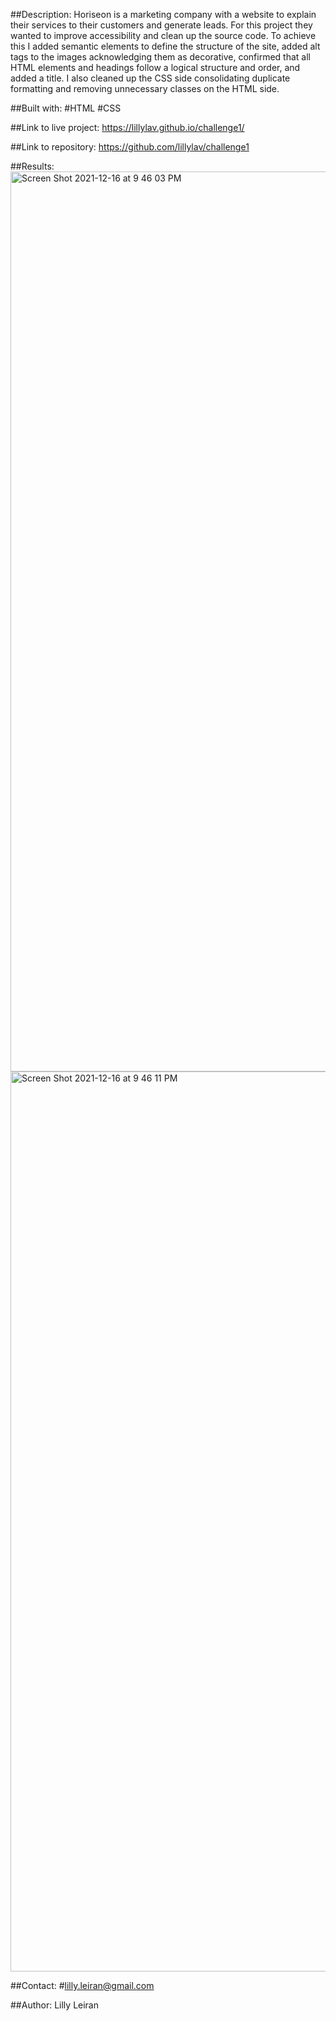 ##Description:
Horiseon is a marketing company with a website to explain their services to their customers and generate leads. For this project they wanted to improve accessibility and clean up the source code. To achieve this I added semantic elements to define the structure of the site, added alt tags to the images acknowledging them as decorative, confirmed that all HTML elements and headings follow a logical structure and order, and added a title. I also cleaned up the CSS side consolidating duplicate formatting and removing unnecessary classes on the HTML side.

##Built with:
#HTML
#CSS

##Link to live project:
https://lillylav.github.io/challenge1/

##Link to repository:
https://github.com/lillylav/challenge1

##Results:
<img width="1440" alt="Screen Shot 2021-12-16 at 9 46 03 PM" src="https://user-images.githubusercontent.com/93904532/146490541-de06f681-2b32-467a-97f2-71dd5c66fab5.png">
<img width="1440" alt="Screen Shot 2021-12-16 at 9 46 11 PM" src="https://user-images.githubusercontent.com/93904532/146490545-9f72b1c0-2536-445d-968c-dc735f9645c0.png">

##Contact:
#lilly.leiran@gmail.com

##Author:
Lilly Leiran
